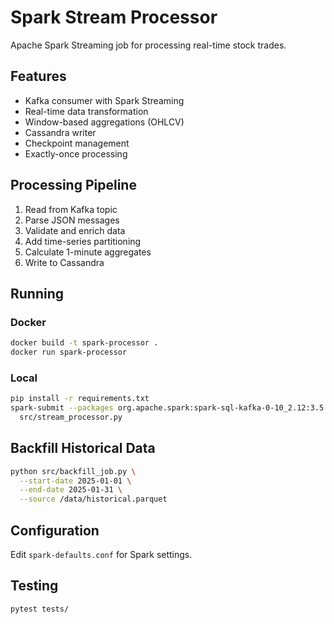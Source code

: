 # Spark Stream Processor

Apache Spark Streaming job for processing real-time stock trades.

## Features

- Kafka consumer with Spark Streaming
- Real-time data transformation
- Window-based aggregations (OHLCV)
- Cassandra writer
- Checkpoint management
- Exactly-once processing

## Processing Pipeline

1. Read from Kafka topic
2. Parse JSON messages
3. Validate and enrich data
4. Add time-series partitioning
5. Calculate 1-minute aggregates
6. Write to Cassandra

## Running

### Docker
```bash
docker build -t spark-processor .
docker run spark-processor
```

### Local
```bash
pip install -r requirements.txt
spark-submit --packages org.apache.spark:spark-sql-kafka-0-10_2.12:3.5.0 \
  src/stream_processor.py
```

## Backfill Historical Data

```bash
python src/backfill_job.py \
  --start-date 2025-01-01 \
  --end-date 2025-01-31 \
  --source /data/historical.parquet
```

## Configuration

Edit `spark-defaults.conf` for Spark settings.

## Testing

```bash
pytest tests/
```